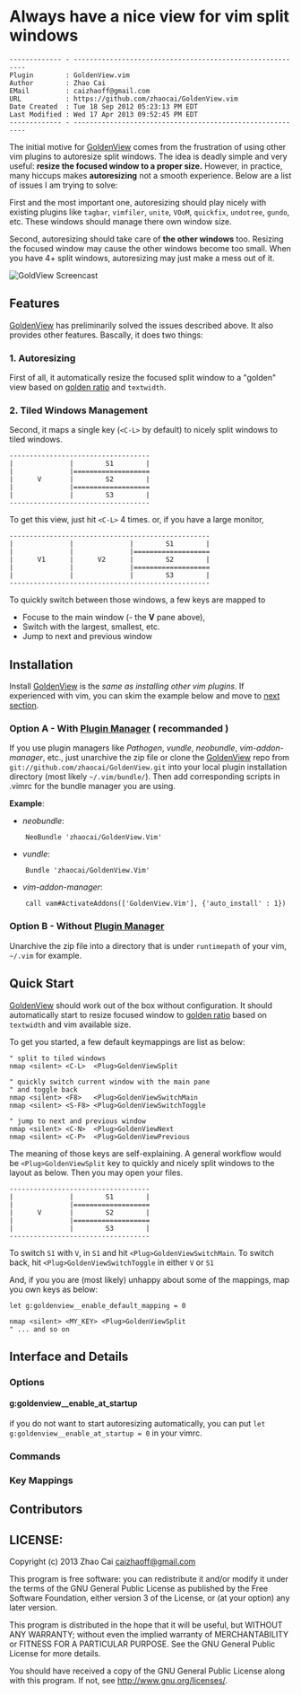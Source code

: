 # Always have a nice view for vim split windows

    ------------- - ----------------------------------------------------------
    Plugin        : GoldenView.vim
    Author        : Zhao Cai
    EMail         : caizhaoff@gmail.com
    URL           : https://github.com/zhaocai/GoldenView.vim
    Date Created  : Tue 18 Sep 2012 05:23:13 PM EDT
    Last Modified : Wed 17 Apr 2013 09:52:45 PM EDT
    ------------- - ----------------------------------------------------------



The initial motive for [GoldenView][GoldenView] comes from the frustration of using other vim plugins to autoresize split windows. The idea is deadly simple and very useful: **resize the focused window to a proper size.** However, in practice, many hiccups makes **autoresizing** not a smooth experience.  Below are a list of issues I am trying to solve:

First and the most important one, autoresizing should play nicely with existing plugins like `tagbar`, `vimfiler`, `unite`, `VOoM`, `quickfix`, `undotree`, `gundo`, etc. These windows should manage there own window size.

Second, autoresizing should take care of **the other windows** too. Resizing the focused window may cause the other windows become too small. When you have 4+ split windows, autoresizing may just make a mess out of it.


![GoldView Screencast]( http://dl.dropboxusercontent.com/u/1897501/Screencasts/GoldenView.gif )


## Features

[GoldenView][GoldenView] has preliminarily solved the issues described above. It also provides other features. Bascally, it does two things:

### 1. Autoresizing
First of all, it automatically resize the focused split window to a "golden" view based on [golden ratio][golden-ratio-wikipedia] and `textwidth`.


### 2. Tiled Windows Management
Second, it maps a single key (`<C-L>` by default) to nicely split windows to tiled windows. 
```
-----------------------------------
|              |        S1        |
|              |===================
|      V       |        S2        |
|              |===================
|              |        S3        |
-----------------------------------
```
To get this view, just hit `<C-L>` 4 times. or, if you have a large monitor, 

```
--------------------------------------------------
|              |              |        S1        |
|              |              |===================
|      V1      |      V2      |        S2        |
|              |              |===================
|              |              |        S3        |
--------------------------------------------------
```


To quickly switch between those windows, a few keys are mapped to 

- Focuse to the main window (- the **V** pane above),
- Switch with the largest, smallest, etc. 
- Jump to next and previous window





## Installation

Install [GoldenView][GoldenView] is the *same as installing other vim plugins*. If experienced with vim, you can skim the example below and move to [next section](#Interface). 


### **Option A** - With [Plugin Manager][vim-plugin-manager] ( **recommanded** )

If you use plugin managers like *Pathogen*, *vundle*, *neobundle*, *vim-addon-manager*, etc., just unarchive the zip file or clone the [GoldenView][GoldenView] repo from `git://github.com/zhaocai/GoldenView.git` into your local plugin installation directory (most likely `~/.vim/bundle/`). Then add corresponding scripts in .vimrc for the bundle manager you are using.

**Example**:

- *neobundle*:

```vim
    NeoBundle 'zhaocai/GoldenView.Vim'
```

- *vundle*:

```vim
    Bundle 'zhaocai/GoldenView.Vim'
```

- *vim-addon-manager*:

```vim
    call vam#ActivateAddons(['GoldenView.Vim'], {'auto_install' : 1})
```


### **Option B** - Without [Plugin Manager][vim-plugin-manager]

Unarchive the zip file into a directory that is under `runtimepath` of your vim, `~/.vim` for example.


## Quick Start
[GoldenView][GoldenView] should work out of the box without configuration. It should automatically start to resize focused window to [golden ratio][golden-ratio-wikipedia] based on `textwidth` and vim available size.


To get you started, a few default keymappings are list as below:

```vim 
" split to tiled windows
nmap <silent> <C-L>  <Plug>GoldenViewSplit

" quickly switch current window with the main pane
" and toggle back
nmap <silent> <F8>   <Plug>GoldenViewSwitchMain
nmap <silent> <S-F8> <Plug>GoldenViewSwitchToggle

" jump to next and previous window
nmap <silent> <C-N>  <Plug>GoldenViewNext
nmap <silent> <C-P>  <Plug>GoldenViewPrevious

```

The meaning of those keys are self-explaining. A general workflow would be `<Plug>GoldenViewSplit` key to quickly and nicely split windows to the layout as below. Then you may open your files.

```
-----------------------------------
|              |        S1        |
|              |===================
|      V       |        S2        |
|              |===================
|              |        S3        |
-----------------------------------
```

To switch `S1` with `V`, in `S1` and hit `<Plug>GoldenViewSwitchMain`. To switch back, hit `<Plug>GoldenViewSwitchToggle` in either `V` or `S1`



And, if you you are (most likely) unhappy about some of the mappings, map you own keys as below: 

```vim
let g:goldenview__enable_default_mapping = 0

nmap <silent> <MY_KEY> <Plug>GoldenViewSplit
" ... and so on

```


## Interface and Details

### Options 

#### g:goldenview__enable_at_startup
if you do not want to start autoresizing automatically, you can put `let g:goldenview__enable_at_startup = 0` in your vimrc.




### Commands
### Key Mappings
 

## Contributors


## LICENSE:

Copyright (c) 2013 Zhao Cai <caizhaoff@gmail.com>

This program is free software: you can redistribute it and/or modify it under
the terms of the GNU General Public License as published by the Free Software
Foundation, either version 3 of the License, or (at your option)
any later version.

This program is distributed in the hope that it will be useful, but WITHOUT
ANY WARRANTY; without even the implied warranty of MERCHANTABILITY or FITNESS
FOR A PARTICULAR PURPOSE. See the GNU General Public License for more details.

You should have received a copy of the GNU General Public License along with
this program. If not, see <http://www.gnu.org/licenses/>.




[dwm]: http://www.vim.org/scripts/script.php?script_id=4186
[golden-ratio-plugin]: http://www.vim.org/scripts/script.php?script_id=3690
[golden-ratio-wikipedia]: http://en.wikipedia.org/wiki/Golden_ratio
[zl]: https://github.com/zhaocai/zl.vim "zl.vim vim script library"
[GoldenView]: https://github.com/zhaocai/GoldenView.Vim "GoldenView Vim Plugin"
[vim-plugin-manager]: http://vim-scripts.org/vim/tools.html "Vim Plugin Manangers"
